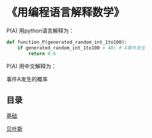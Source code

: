 # 《用编程语言解释数学》

P(A) 用python语言解释为：
```python
def function_P(generated_random_int_1to100):
    if generated_random_int_1to100 > 40: # A事件发生
        return 0.6
```
P(A) 用中文解释为：

事件A发生的概率

## 目录

[基础](https://github.com/guotong1988/Math_Is_A_Program_Language/blob/main/Basic0.md)

[贝叶斯](https://github.com/guotong1988/Math_Is_A_Program_Language/blob/main/Bayes.md)
